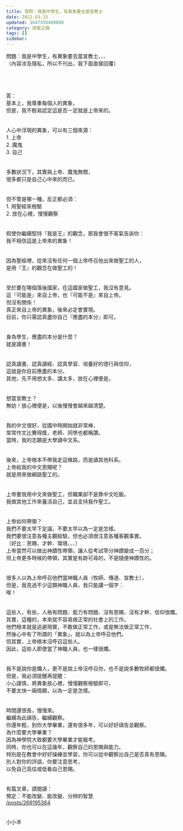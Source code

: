 ```yaml
---
title: 發問：我是中學生，有異象要去當宣教士
date: 2022-03-15
updated: 1647356400000
category: 成聖之路
tags: []
sidebar: 
---
```


<div>問題：我是中學生，有異象要去當宣教士、、、</div>
<div>（內容涉及隱私，所以不刊出，我下面直接回覆）</div>
<div> </div>
<div> </div>
<div> </div>
<div> </div>
<div>答：</div>
<div>基本上，我尊重每個人的異象，</div>
<div>但是，我不輕易認定這是否一定就是上帝來的。</div>
<div> </div>
<div> </div>
<div>人心中浮現的異象，可以有三個來源：</div>
<div>1. 上帝</div>
<div>2. 魔鬼</div>
<div>3. 自己</div>
<div> </div>
<div> </div>
<div>多數狀況下，其實與上帝、魔鬼無關，</div>
<div>很多都只是自己心中來的而已。</div>
<div> </div>
<div> </div>
<div>但不管是哪一種，反正都必須：</div>
<div>1.<span style="white-space:pre"> </span>用聖經來檢驗</div>
<div>2.<span style="white-space:pre"> </span>放在心裡，慢慢觀察</div>
<div> </div>
<div> </div>
<div>假使你繼續堅持『我是王』的觀念，那我會很不客氣告訴你：</div>
<div>我不相信這是上帝來的異象！</div>
<div> </div>
<div> </div>
<div>因為聖經裡，從來沒有任何一個上帝呼召他出來做聖工的人，</div>
<div>是用『王』的觀念在做聖工的！</div>
<div> </div>
<div> </div>
<div>至於要在哪個落後國家，在這國家做聖工，我沒有意見。</div>
<div>這『可能是』來自上帝，也『可能不是』來自上帝。</div>
<div>但沒有關係！</div>
<div>真正來自上帝的異象，後來必定會實現。</div>
<div>目前，你只需認真盡你自己『應盡的本分』即可。</div>
<div> </div>
<div> </div>
<div>身為學生，應盡的本分是什麼？</div>
<div>就是讀書！</div>
<div> </div>
<div> </div>
<div>認真讀書、認真讀經、認真學習、培養好的德行與信仰，</div>
<div>這就是你目前應盡的本分。</div>
<div>其他，先不用想太多、講太多，放在心裡便是。</div>
<div> </div>
<div> </div>
<div>想當宣教士？</div>
<div>無妨！放心裡便是，以後慢慢會越來越清楚。</div>
<div> </div>
<div> </div>
<div>我的中文很好，從國中時開始就非常棒，</div>
<div>常常作文比賽得獎，老師、同學也都稱讚。</div>
<div>當時，我的志願是大學讀中文系。</div>
<div> </div>
<div> </div>
<div>後來，上帝根本不帶我走這條路，而是讀其他科系。</div>
<div>上帝給我的中文恩賜呢？</div>
<div>就是用來做網路聖工的。</div>
<div> </div>
<div> </div>
<div>上帝要我用中文來做聖工，但職業卻不是靠中文吃飯。</div>
<div>我做其他工作來養活自己，並且支持我作聖工。</div>
<div> </div>
<div> </div>
<div>上帝如何帶領？</div>
<div>我們不要太早下定論，不要太早以為一定是怎樣。</div>
<div>我們要很注意各種主觀經驗，但也必須很注意各種客觀事實。</div>
<div>（好比：恩賜、才幹、環境、、、）</div>
<div>上帝當然可以做出神蹟性帶領，讓人從考試零分神蹟變成一百分；</div>
<div>但上帝更多時候的帶領，其實是有跡可尋的，不是隨便神蹟性的。</div>
<div> </div>
<div> </div>
<div>很多人以為上帝呼召他們當神職人員（牧師、傳道、宣教士），</div>
<div>但是，我見過不少這類神職人員，我只能講一個字：</div>
<div>唉！</div>
<div> </div>
<div> </div>
<div>這些人，有些，人格有問題、能力有問題、沒有恩賜、沒有才幹、信仰很爛。</div>
<div>其實，這種的，本來就不容易做正常的社會上的工作。</div>
<div>他們根本就是逃避現實，不敢做正常工作，或是無法做正常工作，</div>
<div>然後心中有了所謂的「異象」，就以為上帝呼召他們。</div>
<div>但其實，上帝根本沒呼召這些人。</div>
<div>因此，這些人即使當了神職人員，也一樣很爛。</div>
<div> </div>
<div> </div>
<div>我不是說你是爛人，更不是說上帝沒呼召你，也不是說多數牧師都很爛。</div>
<div>但是，我必須提醒再提醒：</div>
<div>小心謹慎，將異象放心裡，慢慢觀察檢驗即可，</div>
<div>不要太快一廂情願，以為一定是怎樣。</div>
<div> </div>
<div> </div>
<div>時間還很長，慢慢來。</div>
<div>繼續為此禱告，繼續觀察。</div>
<div>你還年輕，到你大學畢業，還有很多年，可以好好禱告並觀察。</div>
<div>為什麼要大學畢業？</div>
<div>因為神學院大致都要大學畢業才能報考。</div>
<div>同時，你也可以在這幾年，觀察自己的恩賜與能力。</div>
<div>特別是在教會中好好操練並學習，你可以從中觀察出自己是否真有恩賜。</div>
<div>別人對你的評語，你要注意思考，</div>
<div>以免自己高估或低看自己恩賜。</div>
<div> </div>
<div> </div>
<div>有篇文章，請閱讀：</div>
<div>預定：不能改變、能改變、分辨的智慧</div>
<div><a href="/posts/269195364" target="_blank">/posts/269195364</a></div>
<div> </div>
<div> </div>
<div>小小羊</div>
<div> </div>
<div> </div>
